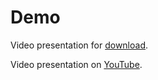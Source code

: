 # Demo

Video presentation for [download]().

Video presentation on [YouTube](https://youtu.be/3yzwP8wmP_U).